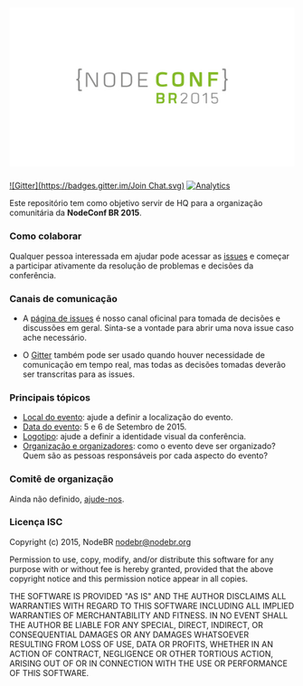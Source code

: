 ![Logo](assets/images/logo-nodeconf-br.jpg)
==========

[![Gitter](https://badges.gitter.im/Join Chat.svg)](https://gitter.im/nodebr/nodeconfbr?utm_source=badge&utm_medium=badge&utm_campaign=pr-badge&utm_content=badge)
[![Analytics](https://ga-beacon.appspot.com/UA-57658839-1/nodebr/nodeconfbr)](https://github.com/nodebr/nodeconfbr)

Este repositório tem como objetivo servir de HQ para a organização comunitária
da **NodeConf BR 2015**.

### Como colaborar

Qualquer pessoa interessada em ajudar pode acessar as [issues][0] e começar a
participar ativamente da resolução de problemas e decisões da conferência.

### Canais de comunicação

  * A [página de issues][0] é nosso canal oficinal para tomada de decisões e
  discussões em geral. Sinta-se a vontade para abrir uma nova issue caso ache
  necessário.

  * O [Gitter][1] também pode ser usado quando houver necessidade de comunicação
  em tempo real, mas todas as decisões tomadas deverão ser transcritas para
  as issues.

### Principais tópicos

  * [Local do evento][2]: ajude a definir a localização do evento.
  * [Data do evento][3]: 5 e 6 de Setembro de 2015.
  * [Logotipo][4]: ajude a definir a identidade visual da conferência.
  * [Organização e organizadores][5]: como o evento deve ser organizado? Quem
  são as pessoas responsáveis por cada aspecto do evento?

### Comitê de organização

Ainda não definido, [ajude-nos][5].

### Licença ISC

Copyright (c) 2015, NodeBR <nodebr@nodebr.org>

Permission to use, copy, modify, and/or distribute this software for any purpose
with or without fee is hereby granted, provided that the above copyright notice
and this permission notice appear in all copies.

THE SOFTWARE IS PROVIDED "AS IS" AND THE AUTHOR DISCLAIMS ALL WARRANTIES WITH
REGARD TO THIS SOFTWARE INCLUDING ALL IMPLIED WARRANTIES OF MERCHANTABILITY AND
FITNESS. IN NO EVENT SHALL THE AUTHOR BE LIABLE FOR ANY SPECIAL, DIRECT,
INDIRECT, OR CONSEQUENTIAL DAMAGES OR ANY DAMAGES WHATSOEVER RESULTING FROM LOSS
OF USE, DATA OR PROFITS, WHETHER IN AN ACTION OF CONTRACT, NEGLIGENCE OR OTHER
TORTIOUS ACTION, ARISING OUT OF OR IN CONNECTION WITH THE USE OR PERFORMANCE OF
THIS SOFTWARE.

[0]: https://github.com/nodebr/nodeconfbr/issues
[1]: https://gitter.im/nodebr/nodeconfbr?utm_source=badge&utm_medium=badge&utm_campaign=pr-badge&utm_content=badge
[2]: https://github.com/nodebr/nodeconfbr/issues/8
[3]: https://github.com/nodebr/nodeconfbr/issues/9
[4]: https://github.com/nodebr/nodeconfbr/issues/6
[5]: https://github.com/nodebr/nodeconfbr/issues/7
